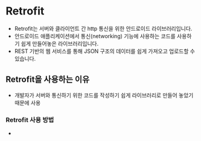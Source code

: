 # Retrofit
- Retrofit는 서버와 클라이언트 간 http 통신을 위한 안드로이드 라이브러리입니다.
- 안드로이드 애플리케이션에서 통신(networking) 기능에 사용하는 코드를 사용하기 쉽게 만들어놓은 라이브러리입니다.
- REST 기반의 웹 서비스를 통해 JSON 구조의 데이터를 쉽게 가져오고 업로드할 수 있습니다.

## Retrofit을 사용하는 이유
- 개발자가 서버와 통신하기 위한 코드를 작성하기 쉽게 라이브러리로 만들어 놓았기 때문에 사용


### Retrofit 사용 방법
- 